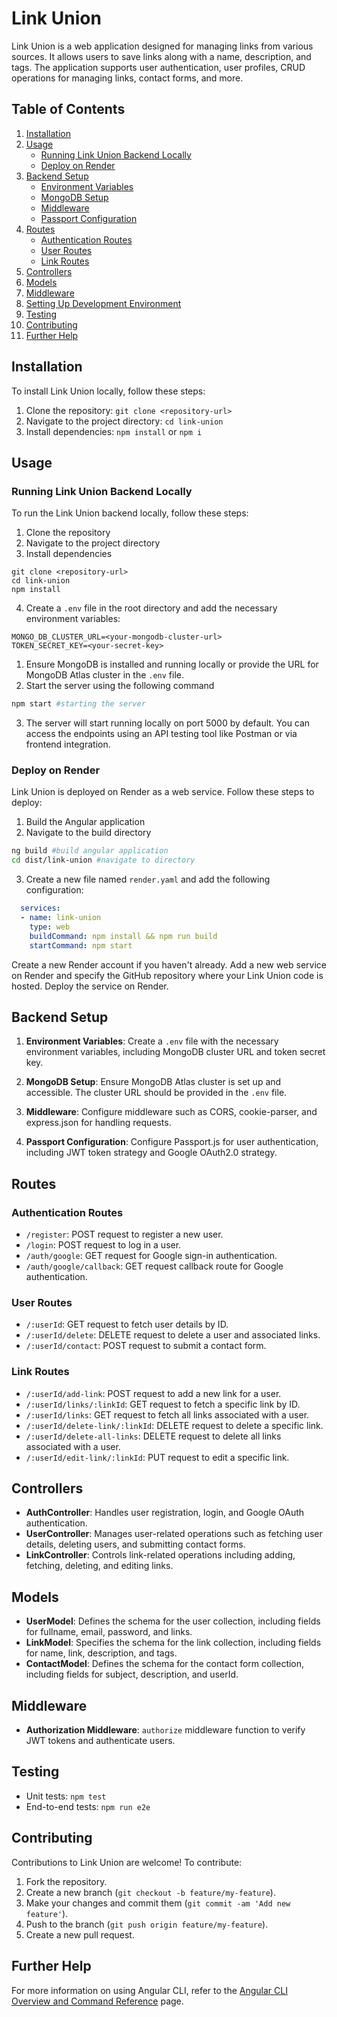 # Link Union

Link Union is a web application designed for managing links from various sources. It allows users to save links along with a name, description, and tags. The application supports user authentication, user profiles, CRUD operations for managing links, contact forms, and more.

## Table of Contents

1. [Installation](#installation)
2. [Usage](#usage)
    - [Running Link Union Backend Locally](#running-link-union-backend-locally)
    - [Deploy on Render](#deploy-on-render)
3. [Backend Setup](#backend-setup)
    - [Environment Variables](#environment-variables)
    - [MongoDB Setup](#mongodb-setup)
    - [Middleware](#middleware)
    - [Passport Configuration](#passport-configuration)
4. [Routes](#routes)
    - [Authentication Routes](#authentication-routes)
    - [User Routes](#user-routes)
    - [Link Routes](#link-routes)
5. [Controllers](#controllers)
6. [Models](#models)
7. [Middleware](#middleware-1)
8. [Setting Up Development Environment](#setting-up-development-environment)
9. [Testing](#testing)
10. [Contributing](#contributing)
11. [Further Help](#further-help)

## Installation

To install Link Union locally, follow these steps:

1. Clone the repository: `git clone <repository-url>`
2. Navigate to the project directory: `cd link-union`
3. Install dependencies: `npm install` or `npm i`

## Usage

### Running Link Union Backend Locally

To run the Link Union backend locally, follow these steps:

1. Clone the repository 
2. Navigate to the project directory 
3. Install dependencies 

```git
git clone <repository-url>
cd link-union
npm install
```
4. Create a `.env` file in the root directory and add the necessary environment variables:

```plaintext
MONGO_DB_CLUSTER_URL=<your-mongodb-cluster-url>
TOKEN_SECRET_KEY=<your-secret-key>
```

1. Ensure MongoDB is installed and running locally or provide the URL for MongoDB Atlas cluster in the `.env` file.
2. Start the server using the following command

```bash
npm start #starting the server
```
3. The server will start running locally on port 5000 by default. You can access the endpoints using an API testing tool like Postman or via frontend integration.

### Deploy on Render

Link Union is deployed on Render as a web service. Follow these steps to deploy:

1. Build the Angular application
2. Navigate to the build directory

```bash
ng build #build angular application
cd dist/link-union #navigate to directory
```
3. Create a new file named `render.yaml` and add the following configuration:

 ```yaml
   services:
   - name: link-union
     type: web
     buildCommand: npm install && npm run build
     startCommand: npm start
```
Create a new Render account if you haven't already.
Add a new web service on Render and specify the GitHub repository where your Link Union code is hosted.
Deploy the service on Render.

## Backend Setup

1. **Environment Variables**: Create a `.env` file with the necessary environment variables, including MongoDB cluster URL and token secret key.

2. **MongoDB Setup**: Ensure MongoDB Atlas cluster is set up and accessible. The cluster URL should be provided in the `.env` file.

3. **Middleware**: Configure middleware such as CORS, cookie-parser, and express.json for handling requests.

4. **Passport Configuration**: Configure Passport.js for user authentication, including JWT token strategy and Google OAuth2.0 strategy.

## Routes

### Authentication Routes

- `/register`: POST request to register a new user.
- `/login`: POST request to log in a user.
- `/auth/google`: GET request for Google sign-in authentication.
- `/auth/google/callback`: GET request callback route for Google authentication.

### User Routes

- `/:userId`: GET request to fetch user details by ID.
- `/:userId/delete`: DELETE request to delete a user and associated links.
- `/:userId/contact`: POST request to submit a contact form.

### Link Routes

- `/:userId/add-link`: POST request to add a new link for a user.
- `/:userId/links/:linkId`: GET request to fetch a specific link by ID.
- `/:userId/links`: GET request to fetch all links associated with a user.
- `/:userId/delete-link/:linkId`: DELETE request to delete a specific link.
- `/:userId/delete-all-links`: DELETE request to delete all links associated with a user.
- `/:userId/edit-link/:linkId`: PUT request to edit a specific link.

## Controllers

- **AuthController**: Handles user registration, login, and Google OAuth authentication.
- **UserController**: Manages user-related operations such as fetching user details, deleting users, and submitting contact forms.
- **LinkController**: Controls link-related operations including adding, fetching, deleting, and editing links.

## Models

- **UserModel**: Defines the schema for the user collection, including fields for fullname, email, password, and links.
- **LinkModel**: Specifies the schema for the link collection, including fields for name, link, description, and tags.
- **ContactModel**: Defines the schema for the contact form collection, including fields for subject, description, and userId.

## Middleware

- **Authorization Middleware**: `authorize` middleware function to verify JWT tokens and authenticate users.

## Testing

- Unit tests: `npm test`
- End-to-end tests: `npm run e2e`

## Contributing

Contributions to Link Union are welcome! To contribute:

1. Fork the repository.
2. Create a new branch (`git checkout -b feature/my-feature`).
3. Make your changes and commit them (`git commit -am 'Add new feature'`).
4. Push to the branch (`git push origin feature/my-feature`).
5. Create a new pull request.

## Further Help

For more information on using Angular CLI, refer to the [Angular CLI Overview and Command Reference](https://angular.io/cli) page.
